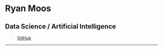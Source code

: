 # Ryan Moos
## Data Science / Artificial Intelligence  
> [GitHub](https://github.com/d0nQuix0t3/Portfolio)  
---



